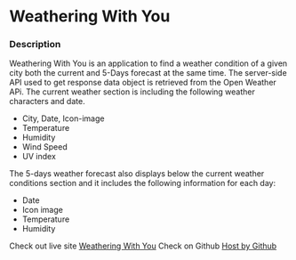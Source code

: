 # Weathering With You

### Description

Weathering With You is an application to find a weather condition of a given city both the current and 5-Days forecast at the same time.
The server-side API used to get response data object is retrieved from the Open Weather APi.
The current weather section is including the following weather characters and date.

- City, Date, Icon-image
- Temperature
- Humidity
- Wind Speed
- UV index

The 5-days weather forecast also displays below the current weather conditions section and it includes the following information for each day:

- Date
- Icon image
- Temperature
- Humidity

Check out live site [Weathering With You](https://weathering-with-you-theta.vercel.app/)
Check on Github [Host by Github](https://sahiljanbandhu.github.io/Weather-Dashboard/)
